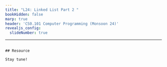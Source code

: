```yaml
---
title: "L24: Linked List Part 2 "
bookHidden: false
marp: true
header: 'CS0.101 Computer Programming (Monsoon 24)'
revealjs_config:
  slideNumber: true
```
---
```

## Resource 

Stay tune! 